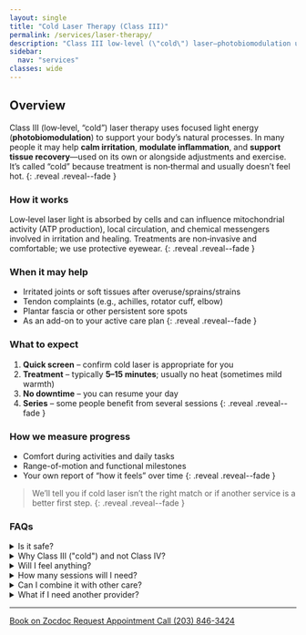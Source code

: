 ```yaml
---
layout: single
title: "Cold Laser Therapy (Class III)"
permalink: /services/laser-therapy/
description: "Class III low‑level (\"cold\") laser—photobiomodulation used alongside care to help calm irritation and support recovery."
sidebar:
  nav: "services"
classes: wide
---
```


## Overview
Class III (low‑level, “cold”) laser therapy uses focused light energy (**photobiomodulation**) to support your body’s natural processes. In many people it may help **calm irritation**, **modulate inflammation**, and **support tissue recovery**—used on its own or alongside adjustments and exercise. It’s called “cold” because treatment is non‑thermal and usually doesn’t feel hot.
{: .reveal .reveal--fade }

### How it works
Low‑level laser light is absorbed by cells and can influence mitochondrial activity (ATP production), local circulation, and chemical messengers involved in irritation and healing. Treatments are non‑invasive and comfortable; we use protective eyewear.
{: .reveal .reveal--fade }

### When it may help
- Irritated joints or soft tissues after overuse/sprains/strains  
- Tendon complaints (e.g., achilles, rotator cuff, elbow)  
- Plantar fascia or other persistent sore spots  
- As an add-on to your active care plan
{: .reveal .reveal--fade }

### What to expect
1. **Quick screen** – confirm cold laser is appropriate for you  
2. **Treatment** – typically **5–15 minutes**; usually no heat (sometimes mild warmth)  
3. **No downtime** – you can resume your day  
4. **Series** – some people benefit from several sessions
{: .reveal .reveal--fade }

### How we measure progress
- Comfort during activities and daily tasks  
- Range-of-motion and functional milestones  
- Your own report of “how it feels” over time
{: .reveal .reveal--fade }

> We’ll tell you if cold laser isn’t the right match or if another service is a better first step.
>{: .reveal .reveal--fade }

### FAQs

<div class="faq">
  <details class="reveal reveal--up">
    <summary>Is it safe?</summary>
    <div class="faq__content">
      Yes, Class III lasers are generally safe when used appropriately. They’re non‑thermal and most people feel little to no sensation during treatment.
    </div>
  </details>

  <details class="reveal reveal--up">
    <summary>Why Class III ("cold") and not Class IV?</summary>
    <div class="faq__content">
      <ul>
        <li>Outcomes depend on the right <strong>dose</strong> (wavelength, energy, and time), not just the device class.</li>
        <li>Class III is <strong>non‑thermal and comfortable</strong>, and pairs well with adjustments and exercises.</li>
        <li>Class IV can deliver dose faster, but it’s <strong>not inherently more effective</strong>; we focus on delivering the right dose safely.</li>
      </ul>
    </div>
  </details>

  <details class="reveal reveal--up">
    <summary>Will I feel anything?</summary>
    <div class="faq__content">
      Most people feel little to no sensation. Some may notice mild warmth.
    </div>
  </details>

  <details class="reveal reveal--up">
    <summary>How many sessions will I need?</summary>
    <div class="faq__content">
      It varies by condition, but many benefit from a <strong>short series</strong> (3–6 sessions). We reassess and adjust as needed.
    </div>
  </details>

  <details class="reveal reveal--up">
    <summary>Can I combine it with other care?</summary>
    <div class="faq__content">
      Yes, many people benefit from combining cold laser therapy with other treatments like adjustments and exercises.
    </div>
  </details>

  <details class="reveal reveal--up">
    <summary>What if I need another provider?</summary>
    <div class="faq__content">
      We’ll coordinate with the right specialist if needed, whether it’s PT, orthopedics, or another area.
    </div>
  </details>
</div>

---

<div class="contact-actions reveal reveal--up">
  <a href="https://www.zocdoc.com/practice/cranbury-chiropractic-center-43835" class="btn">
    <span class="btn-label">Book on Zocdoc</span>
  </a>
  <a href="/contact/" class="btn">
    <span class="btn-label">Request Appointment</span>
  </a>
  <a href="tel:+12038463424" class="btn">
    <span class="btn-label">Call (203) 846-3424</span>
  </a>
</div>